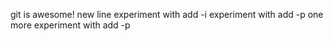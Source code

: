 git is awesome!
new line
experiment with add -i
experiment with add -p
one more experiment with add -p
